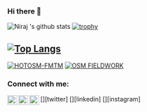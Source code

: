 ### Hi there 👋

![Niraj 's github stats](https://github-readme-stats.vercel.app/api?username=nrjadkry&count_private=true&show_icons=true)
[![trophy](https://github-profile-trophy.vercel.app/?username=nrjadkry)](https://github.com/ryo-ma/github-profile-trophy)
<!-- ![Top Langs](https://github-readme-stats.vercel.app/api/top-langs/?username=nrjadkry&langs_count=5&hide=objective-c,java) -->




[![Top Langs](https://github-readme-stats.vercel.app/api/top-langs/?username=varun2948)](https://github.com/varun2948/react-slingshot)
---
[![HOTOSM-FMTM](https://github-readme-stats.vercel.app/api/pin/?username=hotosm&repo=fmtm)](https://github.com/hotosm/fmtm)
[![OSM FIELDWORK](https://github-readme-stats.vercel.app/api/pin/?username=hotosm&repo=osm-fieldwork)](https://github.com/hotosm/osm-fieldwork)

### Connect with me:

[<img align="left" alt="varun2948 | Twitter" width="22px" src="https://cdn.jsdelivr.net/npm/simple-icons@v3/icons/twitter.svg" />][twitter]
[<img align="left" alt="varun2948 | LinkedIn" width="22px" src="https://cdn.jsdelivr.net/npm/simple-icons@v3/icons/linkedin.svg" />][linkedin]
[<img align="left" alt="varun2948 | Instagram" width="22px" src="https://cdn.jsdelivr.net/npm/simple-icons@v3/icons/instagram.svg" />][instagram]

<br />
